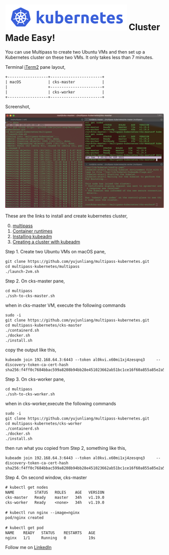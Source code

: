 # ![Kubernetes](./images/kubernetes.png) Cluster Made Easy!

You can use Multipass to create two Ubuntu VMs and then set up a Kubernetes cluster on these two VMs. It only takes less than 7 minutes.


Terminal [iTerm2](https://iterm2.com/) pane layout,

```
+------------------+-----------------------+
| macOS            | cks-master            |
|                  +-----------------------+
|                  | cks-worker            |
+------------------+-----------------------+
```

Screenshot,


![Screenshot](./images/screenshot.png)


These are the links to install and create kubernetes cluster,

0. [multipass](https://multipass.run/)
1. [Container runtimes](https://kubernetes.io/docs/setup/production-environment/container-runtimes/)
2. [Installing kubeadm](https://kubernetes.io/docs/setup/production-environment/tools/kubeadm/install-kubeadm/)
3. [Creating a cluster with kubeadm](https://kubernetes.io/docs/setup/production-environment/tools/kubeadm/create-cluster-kubeadm/)

Step 1. Create two Ubuntu VMs on macOS pane,

```
git clone https://github.com/yujunliang/multipass-kubernetes.git
cd multipass-kubernetes/multipass
./launch-2vm.sh
```

Step 2. On cks-master pane,

```
cd multipass
./ssh-to-cks-master.sh
```

when in cks-master VM, execute the following commands

```
sudo -i
git clone https://github.com/yujunliang/multipass-kubernetes.git
cd multipass-kubernetes/cks-master
./containerd.sh
./docker.sh
./install.sh
```
copy the output like this,

```
kubeadm join 192.168.64.3:6443 --token al0kvi.x60mi1xj4zesqnq3     --discovery-token-ca-cert-hash sha256:f4ff0c7684bbac599a8208b94bb28e451023662ab51bc1ce16f60a855a85e2a5
```

Step 3. On cks-worker pane,

```
cd multipass
./ssh-to-cks-worker.sh
```

when in cks-worker,execute the following commands

```
sudo -i
git clone https://github.com/yujunliang/multipass-kubernetes.git
cd multipass-kubernetes/cks-worker
./containerd.sh
./docker.sh
./install.sh
```

then run what you copied from Step 2, something like this,

```
kubeadm join 192.168.64.3:6443 --token al0kvi.x60mi1xj4zesqnq3     --discovery-token-ca-cert-hash sha256:f4ff0c7684bbac599a8208b94bb28e451023662ab51bc1ce16f60a855a85e2a5
```

Step 4. On second window, cks-master

```
# kubectl get nodes
NAME         STATUS   ROLES    AGE   VERSION
cks-master   Ready    master   34h   v1.19.0
cks-worker   Ready    <none>   34h   v1.19.0

# kubectl run nginx --image=nginx
pod/nginx created

# kubectl get pod
NAME    READY   STATUS    RESTARTS   AGE
nginx   1/1     Running   0          19s
```


Follow me on [LinkedIn](https://www.linkedin.com/in/yujunliang/)
